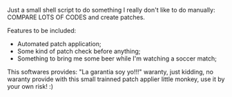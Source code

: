 Just a small shell script to do something
I really don't like to do manually: COMPARE LOTS OF CODES and create patches.

Features to be included:
- Automated patch application;
- Some kind of patch check before anything;
- Something to bring me some beer while I'm watching a soccer match;

This softwares provides: "La garantia soy yo!!!" waranty, just kidding, no waranty
provide with this small trainned patch applier little monkey, use it by your own risk! :)
